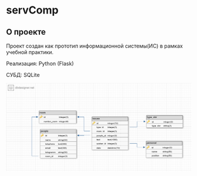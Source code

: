 # servComp
## О проекте
Проект создан как прототип информационной системы(ИС) в рамках учебной практики.

Реализация: Python (Flask)

СУБД: SQLite

![Структура БД](/static/image/EER_db.png)
